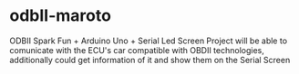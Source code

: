 # odbII-maroto
ODBII Spark Fun + Arduino Uno + Serial Led Screen
Project will be able to comunicate with the ECU's car compatible with OBDII technologies, additionally could get information of it and show them on the Serial Screen 
